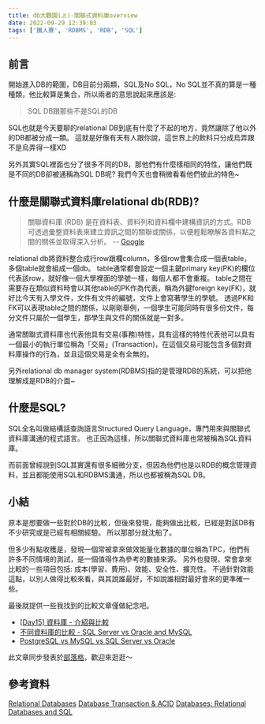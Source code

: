 ```yaml
---
title: db大觀園(上)-關聯式資料庫overview
date: 2022-09-29 12:39:03
tags: ['鐵人賽', 'RDBMS', 'RDB', 'SQL']
---
```

## 前言
開始進入DB的範圍，DB目前分兩類，SQL及No SQL，No SQL並不真的算是一種種類，他比較算是集合，所以兩者的意思說起來應該是:
> SQL DB跟那些不是SQL的DB

SQL也就是今天要聊的relational DB到底有什麼了不起的地方，竟然讓除了他以外的DB都被分成一類。
這就是好像有天有人跟你說，這世界上的飲料只分成烏弄跟不是烏弄得一樣XD

另外其實SQL裡面也分了很多不同的DB，那他們有什麼樣相同的特性，讓他們既是不同的DB卻被通稱為SQL DB呢?
我們今天也會稍微看看他們彼此的特色~

## 什麼是關聯式資料庫relational db(RDB)?
> 關聯資料庫 (RDB) 是在資料表、資料列和資料欄中建構資訊的方式。RDB 可透過彙整資料表來建立資訊之間的關聯或關係，以便輕鬆瞭解各資料點之間的關係並取得深入分析。
> -- [Google](https://cloud.google.com/learn/what-is-a-relational-database)

relational db將資料整合成行row跟欄column，多個row會集合成一個表table，多個table就會組成一個db。
table通常都會設定一個主鍵primary key(PK)的欄位代表該row，就好像一個大學裡面的學號一樣，每個人都不會重複。
table之間在需要存在類似資料時會以其他table的PK作為代表，稱為外鍵foreign key(FK)，就好比今天有入學文件，文件有文件的編號，文件上會寫著學生的學號。
透過PK和FK可以表現table之間的關係，以剛剛舉例，一個學生可能同時有很多份文件，每分文件只屬於一個學生，那學生與文件的關係就是一對多。

通常關聯式資料庫也代表他具有交易(事務)特性，具有這樣的特性代表他可以具有一個最小的執行單位稱為「交易」(Transaction)，在這個交易可能包含多個對資料庫操作的行為，並且這個交易是全有全無的。

另外relational db manager system(RDBMS)指的是管理RDB的系統，可以把他理解成是RDB的介面~

## 什麼是SQL?
SQL全名叫做結構話查詢語言Structured Query Language，專門用來與關聯式資料庫溝通的程式語言。
也正因為這樣，所以關聯式資料庫也常被稱為SQL資料庫。

而前面曾經說到SQL其實還有很多細微分支，但因為他們也是以RDB的概念管理資料，並且都能使用SQL和RDBMS溝通，所以也都被稱為SQL DB。
 
## 小結
原本是想要做一些對於DB的比較，但後來發現，能夠做出比較，已經是對該DB有不少研究或是已經有相關經驗。
所以那部分就沈船了。

但多少有點收穫是，發現一個常被拿來做效能量化數據的單位稱為TPC，他們有許多不同情境的測試，是一個值得作為參考的數據來源。
另外也發現，常會拿來比較的一些項目包括: 成本(學習、費用)、效能、安全性、擴充性。
不過針對效能這點，以別人做得比較來看，與其說誰最好，不如說誰相對最好會來的更準確一些。

最後就提供一些我找到的比較文章僅做紀念吧。
- [[Day15] 資料庫 - 介紹與比較](https://ithelp.ithome.com.tw/articles/10206222)
- [不同資料庫的比較 - SQL Server vs Oracle and MySQL](http://caryhsu.blogspot.com/2011/06/sql-server-vs-oracle-and-mysql.html)
- [PostgreSQL vs MySQL vs SQL Server vs Oracle](https://faq.postgresql.tw/postgresql-vs-mysql-vs-sql-server-vs-oracle)

此文章同步發表於[部落格](https://tim80411.github.io/code-blog/)，歡迎來逛逛～

## 參考資料
[Relational Databases](https://www.ibm.com/cloud/learn/relational-databases)
[Database Transaction & ACID](https://oldmo860617.medium.com/database-transaction-acid-156a3b75845e)
[Databases: Relational Databases and SQL](https://www.edx.org/course/databases-5-sql)